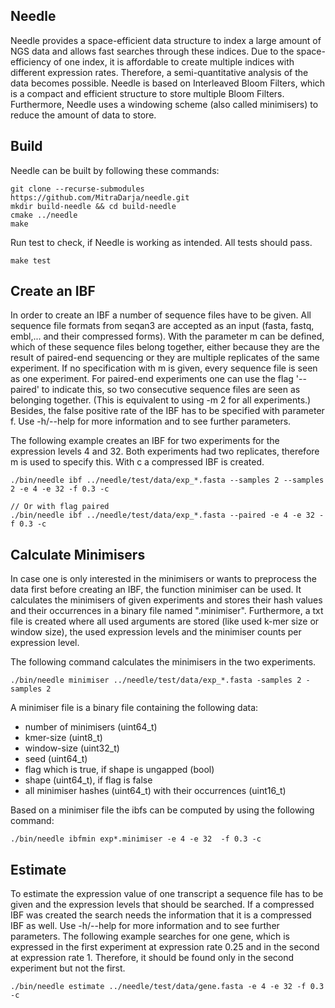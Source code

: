 ## Needle
Needle provides a space-efficient data structure to index a large amount of NGS data and allows fast searches through these indices.
Due to the space-efficiency of one index, it is affordable to create multiple indices with different expression rates. Therefore, a semi-quantitative analysis of the data becomes possible. Needle is based on Interleaved Bloom Filters, which is a compact and efficient structure to store multiple Bloom Filters. Furthermore, Needle uses a windowing scheme (also called minimisers) to reduce the amount of data to store.  

## Build

Needle can be built by following these commands:

```
git clone --recurse-submodules https://github.com/MitraDarja/needle.git
mkdir build-needle && cd build-needle
cmake ../needle
make
```

Run test to check, if Needle is working as intended. All tests should pass.

```
make test
```

## Create an IBF
In order to create an IBF a number of sequence files have to be given. All sequence file formats from seqan3 are accepted as an input (fasta, fastq, embl,... and their compressed forms). With the parameter m can be defined, which of these sequence files belong together, either because they are the result of paired-end sequencing or they are multiple replicates of the same experiment. If no specification with m is given, every sequence file is seen as one experiment. For paired-end experiments one can use the flag '--paired' to indicate this, so two consecutive sequence files are seen as belonging together. (This is equivalent to using -m 2 for all experiments.)
Besides, the false positive rate of the IBF has to be specified with parameter f.
Use -h/--help for more information and to see further parameters.

The following example creates an IBF for two experiments for the expression levels 4 and 32. Both experiments had two replicates, therefore m is used to specify this. With c a compressed IBF is created.

```
./bin/needle ibf ../needle/test/data/exp_*.fasta --samples 2 --samples 2 -e 4 -e 32 -f 0.3 -c

// Or with flag paired
./bin/needle ibf ../needle/test/data/exp_*.fasta --paired -e 4 -e 32 -f 0.3 -c
```

## Calculate Minimisers
In case one is only interested in the minimisers or wants to preprocess the data first before creating an IBF, the function minimiser can be used. It calculates the minimisers of given experiments and stores their hash values and their occurrences in a binary file named ".minimiser". Furthermore, a txt file is created where all used arguments are stored (like used k-mer size or window size), the used expression levels and the minimiser counts per expression level.

The following command calculates the minimisers in the two experiments.
```
./bin/needle minimiser ../needle/test/data/exp_*.fasta -samples 2 -samples 2
```

A minimiser file is a binary file containing the following data:
- number of minimisers (uint64_t)
- kmer-size (uint8_t)
- window-size (uint32_t)
- seed (uint64_t)
- flag which is true, if shape is ungapped (bool)
- shape (uint64_t), if flag is false
- all minimiser hashes (uint64_t) with their occurrences (uint16_t)

Based on a minimiser file the ibfs can be computed by using the following command:
```
./bin/needle ibfmin exp*.minimiser -e 4 -e 32  -f 0.3 -c
```

## Estimate
To estimate the expression value of one transcript a sequence file has to be given and the expression levels that should be searched. If a compressed IBF was created the search needs the information that it is a compressed IBF as well.
Use -h/--help for more information and to see further parameters.
The following example searches for one gene, which is expressed in the first experiment at expression rate 0.25 and in the second at expression rate 1. Therefore, it should be found only in the second experiment but not the first.

```
./bin/needle estimate ../needle/test/data/gene.fasta -e 4 -e 32 -f 0.3 -c
```
